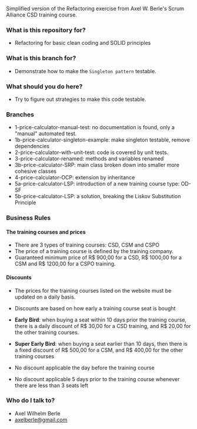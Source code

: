 
Simplified version of the Refactoring exercise from Axel W. Berle's Scrum Alliance CSD training course.

### What is this repository for? ###

* Refactoring for basic clean coding and SOLID principles

### What is this branch for? ###

* Demonstrate how to make the `Singleton pattern` testable.

### What should you do here?

* Try to figure out strategies to make this code testable.

### Branches

* 1-price-calculator-manual-test: no documentation is found, only a "manual" automated test.
* 1b-price-calculator-singleton-example: make singleton testable, remove dependencies
* 2-price-calculator-with-unit-test: code is covered by unit tests.
* 3-price-calculator-renamed: methods and variables renamed
* 3b-price-calculator-SRP: main class broken down into smaller more cohesive classes
* 4-price-calculator-OCP: extension by inheritance
* 5a-price-calculator-LSP: introduction of a new training course type: OD-SF
* 5b-price-calculator-LSP: a solution, breaking the Liskov Substitution Principle

### Business Rules

#### The training courses and prices

* There are 3 types of training courses: CSD, CSM and CSPO
* The price of a training course is defined by the training company.
* Guaranteed minimum price of R$ 900,00 for a CSD, R$ 1000,00 for a CSM and R$ 1200,00 for a CSPO training.

#### Discounts

* The prices for the training courses listed on the website must be updated on a daily basis.
* Discounts are based on how early a training course seat is bought

* **Early Bird**: when buying a seat within 10 days prior the training course, there is a daily discount of R$ 30,00 for a
  CSD training, and R$ 20,00 for the other training courses.
* **Super Early Bird**: when buying a seat earlier than 10 days, then there is a fixed discount of R$ 500,00 for a CSM,
  and R$ 400,00 for the other training courses
* No discount applicable the day before the training course
* No discount applicable 5 days prior to the training course whenever there are less than 3 seats left



### Who do I talk to? ###

* Axel Wilhelm Berle
* axelberle@gmail.com


